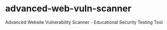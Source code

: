 # advanced-web-vuln-scanner
Advanced Website Vulnerability Scanner - Educational Security Testing Tool
